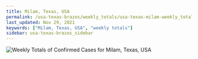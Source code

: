 ```yaml
---
title: Milam, Texas, USA
permalink: /usa-texas-brazos/weekly_totals/usa-texas-milam-weekly_totals.html
last_updated: Nov 29, 2021
keywords: ["Milam, Texas, USA", "weekly totals"]
sidebar: usa-texas-brazos_sidebar
---
```


![Weekly Totals of Confirmed Cases for Milam, Texas, USA](/covid_tracker/images/graphs/usa-texas-milam-weekly_totals_graph.png)
